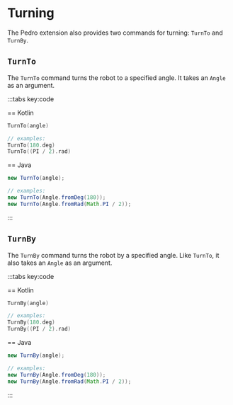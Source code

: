 # Turning

The Pedro extension also provides two commands for turning: `TurnTo` and 
`TurnBy`.

## `TurnTo`

The `TurnTo` command turns the robot to a specified angle. It takes an `Angle` 
as an argument.

:::tabs key:code

== Kotlin

```kotlin
TurnTo(angle)

// examples:
TurnTo(180.deg)
TurnTo((PI / 2).rad)
```

== Java

```java
new TurnTo(angle);

// examples:
new TurnTo(Angle.fromDeg(180));
new TurnTo(Angle.fromRad(Math.PI / 2));
```

:::

## `TurnBy`

The `TurnBy` command turns the robot by a specified angle. Like `TurnTo`, it 
also takes an `Angle` as an argument.

:::tabs key:code

== Kotlin

```kotlin
TurnBy(angle)

// examples:
TurnBy(180.deg)
TurnBy((PI / 2).rad)
```

== Java

```java
new TurnBy(angle);

// examples:
new TurnBy(Angle.fromDeg(180));
new TurnBy(Angle.fromRad(Math.PI / 2));
```

:::